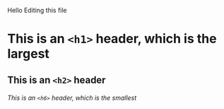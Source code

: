 Hello Editing this file
# This is an `<h1>` header, which is the largest

## This is an `<h2>` header

###### This is an `<h6>` header, which is the smallest
